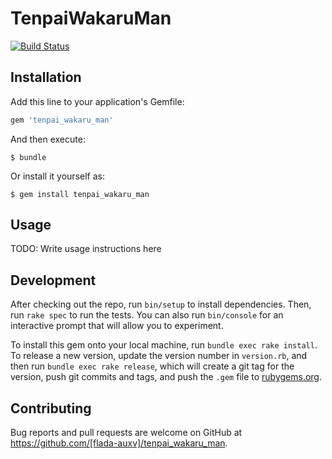 # TenpaiWakaruMan
[![Build Status](https://travis-ci.org/flada-auxv/jubilant-happiness.svg?branch=master)](https://travis-ci.org/flada-auxv/jubilant-happiness)

## Installation

Add this line to your application's Gemfile:

```ruby
gem 'tenpai_wakaru_man'
```

And then execute:

    $ bundle

Or install it yourself as:

    $ gem install tenpai_wakaru_man

## Usage

TODO: Write usage instructions here

## Development

After checking out the repo, run `bin/setup` to install dependencies. Then, run `rake spec` to run the tests. You can also run `bin/console` for an interactive prompt that will allow you to experiment.

To install this gem onto your local machine, run `bundle exec rake install`. To release a new version, update the version number in `version.rb`, and then run `bundle exec rake release`, which will create a git tag for the version, push git commits and tags, and push the `.gem` file to [rubygems.org](https://rubygems.org).

## Contributing

Bug reports and pull requests are welcome on GitHub at https://github.com/[flada-auxv]/tenpai_wakaru_man.
